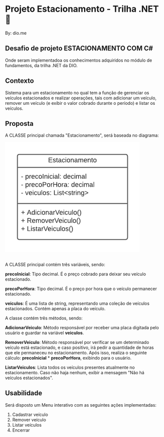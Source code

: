# Projeto Estacionamento - Trilha .NET 🚗
By: dio.me

## Desafio de projeto ESTACIONAMENTO COM C#
Onde seram implementadoa os conhecimentos adquiridos no módulo de fundamentos, da trilha .NET da DIO.

## Contexto
Sistema para um estacionamento no qual tem a função de gerenciar os veículos estacionados e realizar operações, tais com adicionar um veículo, remover um veículo (e exibir o valor cobrado durante o período) e listar os veículos.

## Proposta
A CLASSE principal chamada "Estacionamento", será baseada no diagrama:

![Diagrama de classe estacionamento](diagrama_classe_estacionamento.png)

##
A CLASSE principal contém três variáveis, sendo:

**precoInicial**: Tipo decimal. É o preço cobrado para deixar seu veículo estacionado.

**precoPorHora**: Tipo decimal. É o preço por hora que o veículo permanecer estacionado.

**veiculos**: É uma lista de string, representando uma coleção de veículos estacionados. Contém apenas a placa do veículo.

A classe contém três métodos, sendo:

**AdicionarVeiculo**: Método responsável por receber uma placa digitada pelo usuário e guardar na variável **veiculos**.

**RemoverVeiculo**: Método responsável por verificar se um determinado veículo está estacionado, e caso positivo, irá pedir a quantidade de horas que ele permaneceu no estacionamento. Após isso, realiza o seguinte cálculo: **precoInicial** * **precoPorHora**, exibindo para o usuário.

**ListarVeiculos**: Lista todos os veículos presentes atualmente no estacionamento. Caso não haja nenhum, exibir a mensagem "Não há veículos estacionados".

## Usabilidade
Será disposto um Menu interativo com as seguintes ações implementadas:
1. Cadastrar veículo
2. Remover veículo
3. Listar veículos
4. Encerrar
